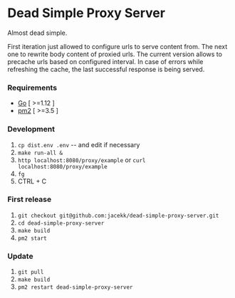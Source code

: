 # Dead Simple Proxy Server

Almost dead simple.

First iteration just allowed to configure urls to serve content from.
The next one to rewrite body content of proxied urls.
The current version allows to precache urls based on configured interval.
In case of errors while refreshing the cache, the last successful response is being served.

### Requirements

* [Go](https://golang.org/doc/install) [ >=1.12 ]
* [pm2](https://pm2.keymetrics.io/) [ >=3.5 ]

### Development

1. `cp dist.env .env` -- and edit if necessary
1. `make run-all &`
1. `http localhost:8080/proxy/example` or `curl localhost:8080/proxy/example`
1. `fg`
1. CTRL + C

### First release

1. `git checkout git@github.com:jacekk/dead-simple-proxy-server.git`
1. `cd dead-simple-proxy-server`
1. `make build`
1. `pm2 start`

### Update

1. `git pull`
1. `make build`
1. `pm2 restart dead-simple-proxy-server`
